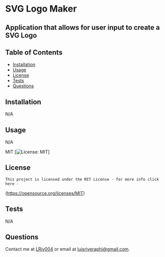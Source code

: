 # SVG Logo Maker
  ## Application that allows for user input to create a SVG Logo

  ## Table of Contents
  - [Installation](#installation)
  - [Usage](#usage)
  - [License](#license)
  - [Tests](#tests)
  - [Questions](#questions)

  ## Installation
  N/A
  ## Usage
  N/A
  
  MIT
  [![License: MIT](https://img.shields.io/badge/License-MIT-yellow.svg)]
  ## License 
    This project is licensed under the MIT License - for more info click here -
  (https://opensource.org/licenses/MIT)
  ## Tests
  N/A
  ## Questions
  Contact me at [LRiv004](https://github.com/LRive004) or email at luisriveraphi@gmail.com.
